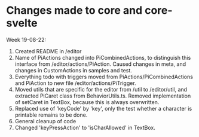 # Changes made to core and core-svelte

Week 19-08-22:
1. Created README in /editor
2. Name of PiActions changed into PiCombinedActions, to distinguish this interface from 
/editor/actions/PiAction. Caused changes in meta, and changes in CustomActions in samples and test.
3. Everything todo with triggers moved from PiActions/PiCombinedActions and PiAction to new file 
/editor/actions/PiTrigger.
4. Moved utils that are specific for the editor from /util to /editor/util, and extracted PiCaret class
from BehaviorUtils.ts. Removed implementation of setCaret in TextBox, because this is always overwritten.
5. Replaced use of 'keyCode' by 'key', only the test whether a character is printable remains to be done.
6. General cleanup of code 
7. Changed 'keyPressAction' to 'isCharAllowed' in TextBox.
